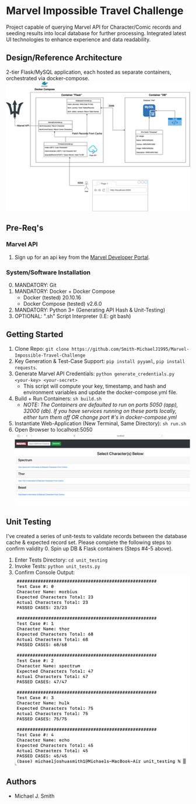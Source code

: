 # Marvel Impossible Travel Challenge
Project capable of querying Marvel API for Character/Comic records and seeding results into local database for further processing. Integrated latest UI technologies to enhance experience and data readability.

## Design/Reference Architecture
2-tier Flask/MySQL application, each hosted as separate containers, orchestrated via docker-compose.
![Reference Architecture Diagram](artifacts/arch.png?raw=true "Reference Architecture")


## Pre-Req's
### Marvel API
1. Sign up for an api key from the [Marvel Developer Portal](https://developer.marvel.com/).
### System/Software Installation 
0. MANDATORY: Git
1. MANDATORY: Docker + Docker Compose
    - Docker (tested) 20.10.16
    - Docker Compose (tested) v2.6.0
2. MANDATORY: Python 3+ (Generating API Hash & Unit-Testing)
3. OPTIONAL: ".sh" Script Interpreter (I.E: git bash)


## Getting Started
1. Clone Repo: `git clone https://github.com/Smith-MichaelJ1995/Marvel-Impossible-Travel-Challenge`
2. Key Generation & Test-Case Support: `pip install pyyaml`, `pip install requests`.
3. Generate Marvel API Credentials: `python generate_credentials.py <your-key> <your-secret>`
    - This script will compute your key, timestamp, and hash and environment variables and update the docker-compose.yml file.
4. Build + Run Containers: `sh build.sh`
    - *NOTE: The Containers are defaulted to run on ports 5050 (app), 32000 (db). If you have services running on these ports locally, either turn them off OR change port #'s in docker-compose.yml*
5. Instantiate Web-Application (New Terminal, Same Directory): `sh run.sh`
6. Open Browser to localhost:5050 ![Homepage](artifacts/homepage.png?raw=true "Homepage")

## Unit Testing
I've created a series of unit-tests to validate records between the database cache & expected record set. Please complete the following steps to confirm validity
0. Spin up DB & Flask containers (Steps #4-5 above).
1. Enter Tests Directory: `cd unit_testing`
2. Invoke Tests: `python unit_tests.py`
3. Confirm Console Output: ![Unit Test Results](artifacts/unit-tests.png?raw=true "Unit Test Results")

## Authors
 - Michael J. Smith
